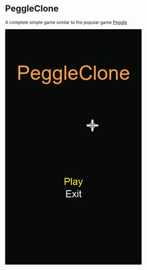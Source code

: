 # PeggleClone
A complete simple game similar to the popular game [Peggle](https://store.steampowered.com/app/3480/Peggle_Deluxe/)
 
![Peggle gameplay](Screenshots/PeggleClone.gif)
